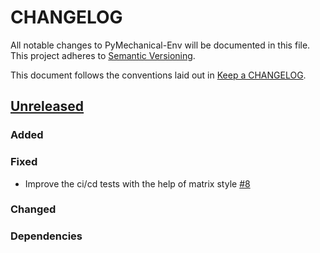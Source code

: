 # CHANGELOG

All notable changes to PyMechanical-Env will be documented in this file. This
project adheres to [Semantic Versioning](https://semver.org/).

This document follows the conventions laid out in [Keep a CHANGELOG](https://keepachangelog.com/en/1.0.0).

## [Unreleased]()

### Added

### Fixed

- Improve the ci/cd tests with the help of matrix style [#8](https://github.com/ansys-internal/pymechanical-env/pull/8)

### Changed

### Dependencies